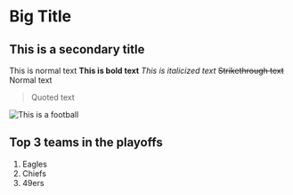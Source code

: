 # Big Title

## This is a secondary title

This is normal text
**This is bold text**
*This is italicized text*
~~Strikethrough text~~
Normal text
>Quoted text

![This is a football](/main/images/football.jpg)

## Top 3 teams in the playoffs
1. Eagles
2. Chiefs
3. 49ers
